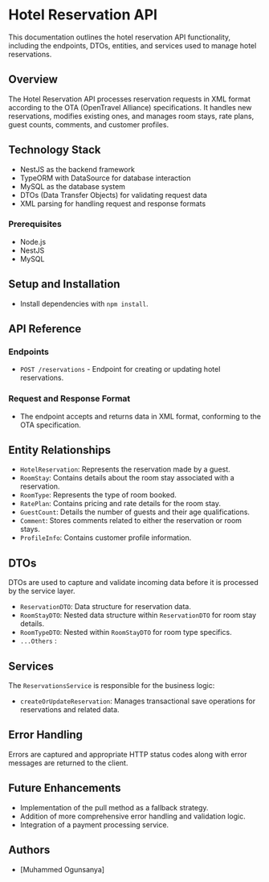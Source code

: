 # Hotel Reservation API

This documentation outlines the hotel reservation API functionality, including the endpoints, DTOs, entities, and services used to manage hotel reservations.

## Overview

The Hotel Reservation API processes reservation requests in XML format according to the OTA (OpenTravel Alliance) specifications. It handles new reservations, modifies existing ones, and manages room stays, rate plans, guest counts, comments, and customer profiles.

## Technology Stack

- NestJS as the backend framework
- TypeORM with DataSource for database interaction
- MySQL as the database system
- DTOs (Data Transfer Objects) for validating request data
- XML parsing for handling request and response formats

### Prerequisites

- Node.js
- NestJS
- MySQL

## Setup and Installation

- Install dependencies with `npm install`.

## API Reference

### Endpoints

- `POST /reservations` - Endpoint for creating or updating hotel reservations.

### Request and Response Format

- The endpoint accepts and returns data in XML format, conforming to the OTA specification.

## Entity Relationships

- `HotelReservation`: Represents the reservation made by a guest.
- `RoomStay`: Contains details about the room stay associated with a reservation.
- `RoomType`: Represents the type of room booked.
- `RatePlan`: Contains pricing and rate details for the room stay.
- `GuestCount`: Details the number of guests and their age qualifications.
- `Comment`: Stores comments related to either the reservation or room stays.
- `ProfileInfo`: Contains customer profile information.

## DTOs

DTOs are used to capture and validate incoming data before it is processed by the service layer.

- `ReservationDTO`: Data structure for reservation data.
- `RoomStayDTO`: Nested data structure within `ReservationDTO` for room stay details.
- `RoomTypeDTO`: Nested within `RoomStayDTO` for room type specifics.
- `...Others`  : 

## Services

The `ReservationsService` is responsible for the business logic:

- `createOrUpdateReservation`: Manages transactional save operations for reservations and related data.

## Error Handling

Errors are captured and appropriate HTTP status codes along with error messages are returned to the client.

## Future Enhancements

- Implementation of the pull method as a fallback strategy.
- Addition of more comprehensive error handling and validation logic.
- Integration of a payment processing service.


## Authors

- [Muhammed Ogunsanya]

